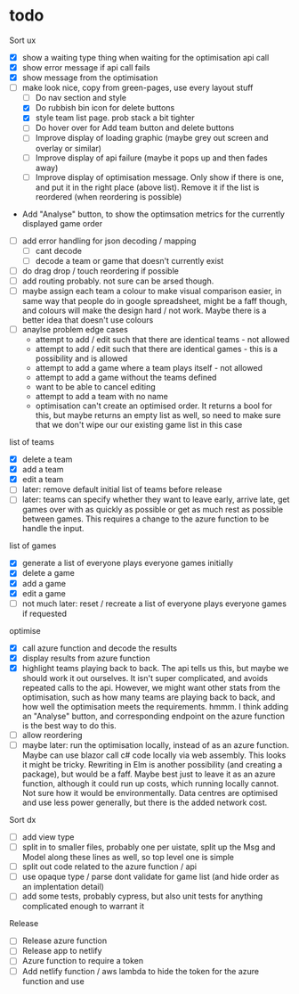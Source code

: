 # todo

Sort ux

- [x] show a waiting type thing when waiting for the optimisation api call
- [x] show error message if api call fails
- [x] show message from the optimisation
- [ ] make look nice, copy from green-pages, use every layout stuff
  - [ ] Do nav section and style
  - [x] Do rubbish bin icon for delete buttons
  - [x] style team list page. prob stack a bit tighter
  - [ ] Do hover over for Add team button and delete buttons
  - [ ] Improve display of loading graphic (maybe grey out screen and overlay or similar)
  - [ ] Improve display of api failure (maybe it pops up and then fades away)
  - [ ] Improve display of optimisation message. Only show if there is one, and put it in the right place (above list). Remove it if the list is reordered (when reordering is possible)
- Add "Analyse" button, to show the optimsation metrics for the currently displayed game order
- [ ] add error handling for json decoding / mapping
  - [ ] cant decode
  - [ ] decode a team or game that doesn't currently exist
- [ ] do drag drop / touch reordering if possible
- [ ] add routing probably. not sure can be arsed though.
- [ ] maybe assign each team a colour to make visual comparison easier, in same way that people do in google spreadsheet, might be a faff though, and colours will make the design hard / not work. Maybe there is a better idea that doesn't use colours
- [ ] anaylse problem edge cases
  - attempt to add / edit such that there are identical teams - not allowed
  - attempt to add / edit such that there are identical games - this is a possibility and is allowed
  - attempt to add a game where a team plays itself - not allowed
  - attempt to add a game without the teams defined
  - want to be able to cancel editing
  - attempt to add a team with no name
  - optimisation can't create an optimised order. It returns a bool for this, but maybe returns an empty list as well, so need to make sure that we don't wipe our our existing game list in this case

list of teams

- [x] delete a team
- [x] add a team
- [x] edit a team
- [ ] later: remove default initial list of teams before release
- [ ] later: teams can specify whether they want to leave early, arrive late, get games over with as quickly as possible or get as much rest as possible between games. This requires a change to the azure function to be handle the input.

list of games

- [x] generate a list of everyone plays everyone games initially
- [x] delete a game
- [x] add a game
- [x] edit a game
- [ ] not much later: reset / recreate a list of everyone plays everyone games if requested

optimise

- [x] call azure function and decode the results
- [x] display results from azure function
- [x] highlight teams playing back to back. The api tells us this, but maybe we should work it out ourselves. It isn't super complicated, and avoids repeated calls to the api. However, we might want other stats from the optimisation, such as how many teams are playing back to back, and how well the optimisation meets the requirements. hmmm. I think adding an "Analyse" button, and corresponding endpoint on the azure function is the best way to do this.
- [ ] allow reordering
- [ ] maybe later: run the optimisation locally, instead of as an azure function. Maybe can use blazor call c# code locally via web assembly. This looks it might be tricky. Rewriting in Elm is another possibility (and creating a package), but would be a faff. Maybe best just to leave it as an azure function, although it could run up costs, which running locally cannot. Not sure how it would be environmentally. Data centres are optimised and use less power generally, but there is the added network cost.

Sort dx

- [ ] add view type
- [ ] split in to smaller files, probably one per uistate, split up the Msg and Model along these lines as well, so top level one is simple
- [ ] split out code related to the azure function / api
- [ ] use opaque type / parse dont validate for game list (and hide order as an implentation detail)
- [ ] add some tests, probably cypress, but also unit tests for anything complicated enough to warrant it

Release

- [ ] Release azure function
- [ ] Release app to netlify
- [ ] Azure function to require a token
- [ ] Add netlify function / aws lambda to hide the token for the azure function and use

